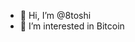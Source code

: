 - 👋 Hi, I’m @8toshi
- 👀 I’m interested in Bitcoin

<!---
8toshi/8toshi is a ✨ special ✨ repository because its `README.md` (this file) appears on your GitHub profile.
You can click the Preview link to take a look at your changes.
--->
